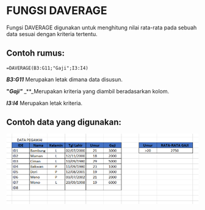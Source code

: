 # FUNGSI DAVERAGE

Fungsi DAVERAGE digunakan untuk menghitung nilai rata-rata pada sebuah data sesuai dengan kriteria tertentu.

## Contoh rumus:

```text
=DAVERAGE(B3:G11;"Gaji";I3:I4)
```

_**B3:G11**_ Merupakan letak dimana data disusun.

**"**_**Gaji"**_ _\*\*_Merupakan kriteria yang diambil beradasarkan kolom.

_**I3:I4**_ Merupakan letak kriteria.

## Contoh data yang digunakan:

![Tabel dengan kolom RATA-RATA GAJI berisikan rumus dari DAVERAGE.](../../.gitbook/assets/image%20%281%29.png)

